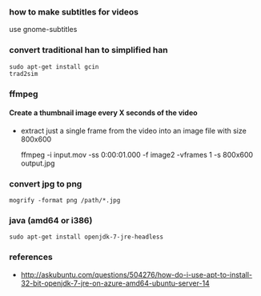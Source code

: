 ### how to make subtitles for videos

use gnome-subtitles

### convert traditional han to simplified han

    sudo apt-get install gcin
    trad2sim

### ffmpeg

#### Create a thumbnail image every X seconds of the video

* extract just a single frame from the video into an image file with size 800x600

    ffmpeg -i input.mov -ss 0:00:01.000 -f image2 -vframes 1 -s 800x600 output.jpg

### convert jpg to png

    mogrify -format png /path/*.jpg  

### java (amd64 or i386)

    sudo apt-get install openjdk-7-jre-headless

### references

* http://askubuntu.com/questions/504276/how-do-i-use-apt-to-install-32-bit-openjdk-7-jre-on-azure-amd64-ubuntu-server-14
